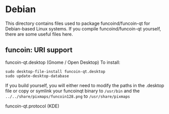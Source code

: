 
Debian
====================
This directory contains files used to package funcoind/funcoin-qt
for Debian-based Linux systems. If you compile funcoind/funcoin-qt yourself, there are some useful files here.

## funcoin: URI support ##


funcoin-qt.desktop  (Gnome / Open Desktop)
To install:

	sudo desktop-file-install funcoin-qt.desktop
	sudo update-desktop-database

If you build yourself, you will either need to modify the paths in
the .desktop file or copy or symlink your funcoinqt binary to `/usr/bin`
and the `../../share/pixmaps/funcoin128.png` to `/usr/share/pixmaps`

funcoin-qt.protocol (KDE)

